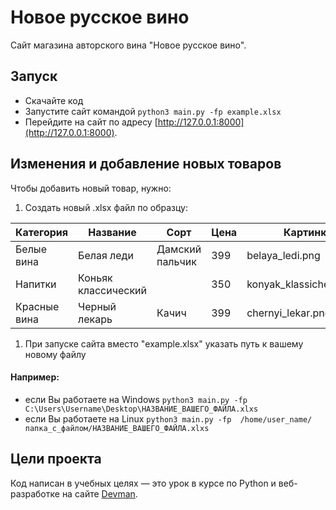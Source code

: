 # Новое русское вино

Сайт магазина авторского вина "Новое русское вино".

## Запуск

- Скачайте код
- Запустите сайт командой `python3 main.py -fp example.xlsx`
- Перейдите на сайт по адресу [http://127.0.0.1:8000](http://127.0.0.1:8000).

## Изменения и добавление новых товаров
Чтобы добавить новый товар, нужно:
1. Создать новый .xlsx файл по образцу:

| Категория | Название | Сорт | Цена | Картинка | Акция |
| --------- | -------- | ---- | ---- | -------- | ----- |
|Белые вина|Белая леди|Дамский пальчик|399|belaya_ledi.png|Выгодное предложение|
|Напитки|Коньяк классический|   |350|konyak_klassicheskyi.png|   |
|Красные вина|Черный лекарь|Качич|399|chernyi_lekar.png|   |

1. При запуске сайта вместо "example.xlsx" указать путь к вашему новому файлу
#### Например: 
- если Вы работаете на Windows `python3 main.py -fp  C:\Users\Username\Desktop\НАЗВАНИЕ_ВАШЕГО_ФАЙЛА.xlxs`
- если Вы работаете на Linux `python3 main.py -fp  /home/user_name/папка_с_файлом/НАЗВАНИЕ_ВАШЕГО_ФАЙЛА.xlxs`	


## Цели проекта

Код написан в учебных целях — это урок в курсе по Python и веб-разработке на сайте [Devman](https://dvmn.org).
